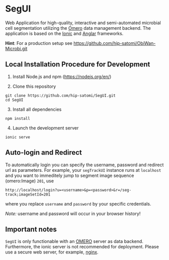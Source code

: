 # SegUI

Web Application for high-quality, interactive and semi-automated microbial cell segmentation utilizing the [Omero](https://www.openmicroscopy.org/omero/) data management backend. The application is based on the [Ionic](https://ionicframework.com/) and [Anglar](https://angular.io/) frameworks.

**Hint**: For a production setup see https://github.com/hip-satomi/ObiWan-Microbi.git

## Local Installation Procedure for Development

1. Install Node.js and npm (https://nodejs.org/en/)

2. Clone this repository

```
git clone https://github.com/hip-satomi/SegUI.git
cd SegUI
```

3. Install all dependencies

```
npm install
```

4. Launch the development server

```
ionic serve
```

## Auto-login and Redirect

To automatically login you can specify the username, password and redirect url as parameters. For example, your `segTrackUI` instance runs at `localhost` and you want to immeditely jump to segment image sequence (omero:Image) `201`, use

```
http://localhost/login?u=<username>&p=<password>&r=/seg-track;imageSetId=201
```

where you replace `username` and `password` by your specific credentials.

*Note:* username and password will occur in your browser history!

## Important notes

`SegUI` is only functionable with an [OMERO](https://www.openmicroscopy.org/omero/) server as data backend. Furthermore, the ionic server is not recommended for deployment. Please use a secure web server, for example, [nginx](https://www.nginx.com/).
